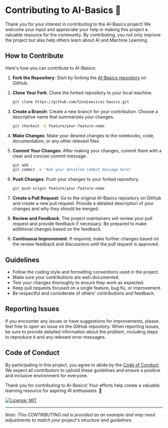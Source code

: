 # Contributing to AI-Basics 🤖

Thank you for your interest in contributing to the AI-Basics project! We welcome your input and appreciate your help in making this project a valuable resource for the community. By contributing, you not only improve the project but also help others learn about AI and Machine Learning.

## How to Contribute

Here's how you can contribute to AI-Basics:

1. **Fork the Repository**: Start by forking the [AI-Basics repository](https://github.com/SinoLewis/ai-basics) on GitHub.

2. **Clone Your Fork**: Clone the forked repository to your local machine.

   ```bash
   git clone https://github.com/SinoLewis/ai-basics.git
   ```

3. **Create a Branch**: Create a new branch for your contribution. Choose a descriptive name that summarizes your changes.

   ```bash
   git checkout -b feature/your-feature-name
   ```

4. **Make Changes**: Make your desired changes to the notebooks, code, documentation, or any other relevant files.

5. **Commit Your Changes**: After making your changes, commit them with a clear and concise commit message.

   ```bash
   git add .
   git commit -m "Add your detailed commit message here"
   ```

6. **Push Changes**: Push your changes to your forked repository.

   ```bash
   git push origin feature/your-feature-name
   ```

7. **Create a Pull Request**: Go to the original AI-Basics repository on GitHub and create a new pull request. Provide a detailed description of your changes and why they should be merged.

8. **Review and Feedback**: The project maintainers will review your pull request and provide feedback if necessary. Be prepared to make additional changes based on the feedback.

9. **Continuous Improvement**: If required, make further changes based on the review feedback and discussions until the pull request is approved.

## Guidelines

- Follow the coding style and formatting conventions used in the project.
- Make sure your contributions are well-documented.
- Test your changes thoroughly to ensure they work as expected.
- Keep pull requests focused on a single feature, bug fix, or improvement.
- Be respectful and considerate of others' contributions and feedback.

## Reporting Issues

If you encounter any issues or have suggestions for improvements, please feel free to open an issue on the GitHub repository. When reporting issues, be sure to provide detailed information about the problem, including steps to reproduce it and any relevant error messages.

## Code of Conduct

By participating in this project, you agree to abide by the [Code of Conduct](CODE_OF_CONDUCT.md). We expect all contributors to uphold these guidelines and ensure a positive and inclusive environment for everyone.

Thank you for contributing to AI-Basics! Your efforts help create a valuable learning resource for aspiring AI enthusiasts. 🚀

[![License: MIT](https://img.shields.io/badge/License-MIT-blue.svg)](https://opensource.org/licenses/MIT)

---

_Note: This CONTRIBUTING.md is provided as an example and may need adjustments to match your project's structure and guidelines._
